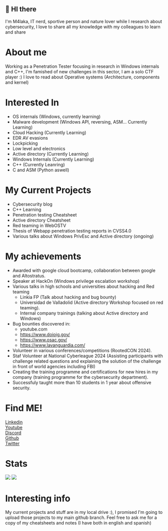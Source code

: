 ##  👋 HI there

I'm M4laka, IT nerd, sportive person and nature lover while I research about cybersecurity, 
I love to share all my knowledge with my colleagues to learn and share

# About me
 Working as a Penetration Tester focusing in research in Windows internals and C++, I'm famished of new challenges in this sector, I am a solo CTF player :)
 I love to read about Operative systems (Architecture, components and kernel)

# Interested In
* OS internals (Windows, currently learning)
* Malware development (Windows API, reversing, ASM... Currently Learning) 
* Cloud Hacking (Currently Learning)
* EDR AV evasions
* Lockpicking
* Low level and electronics
* Active directory (Currently Learning)
* Windows Internals (Currently Learning)
* C++ (Currently Leanring)
* C and ASM (Python aswell)


# My Current Projects
* Cybersecurity blog
* C++ Learning
* Penetration testing Cheatsheet
* Active directory Cheatsheet
* Red teaming in WebOSTV
* Thesis of Webapp penetration testing reports in CVSS4.0
* Various talks about Windows PrivEsc and Active directory (ongoing)

# My achievements
* Awarded with google cloud bootcamp, collaboration between google and Altostratus.
* Speaker at HackOn (Windows privilege escalation workshop)
* Various talks in high schools and universities about hacking and Red teaming
   * Linkia FP (Talk about hacking and bug bounty)
   * Universidad de Valladolid (Active directory Workshop focused on red teaming).
   * Internal company trainings (talking about Active directory and Windows)
* Bug bounties discovered in:
  *  youtube.com
  *  https://www.doioig.gov/
  *  https://www.osac.gov/
  *  https://www.lavanguardia.com/
* Volunteer in various conferences/competitions (RootedCON 2024).
* Staf Volunteer at National Cyberleague 2024 (Assisting participants with challenge related questions and explaining the solution of the challenge in front of world agencies including FBI)
* Creating the training programme and certifications for new hires in my company (training programme for the cybersecurity department).
*  Successfuly taught more than 10 students in 1 year about offensive security.

# Find ME!
[Linkedin](https://www.linkedin.com/in/marco-carrasco-talan-6b5912198/) \
[Youtube](https://www.youtube.com/channel/UCTgM3LdJZjpEpilLJB3piCA) \
[Discord](https://discord.gg/UXzFV3Dj8p)\
[Github](https://github.com/shell-bomb) \
[Twitter](A)
# Stats
<p>
    <img src="https://github-readme-stats.vercel.app/api?username=shell-bomb&show_icons=true&layout=compact&bg_color=30,12c2e9,f64f59&title_color=fff&text_color=fff">
    <img src="https://github-readme-stats.vercel.app/api/top-langs/?username=shell-bomb&layout=compact&bg_color=30,1565C0,b92b27&title_color=fff&text_color=fff">
</p>

# Interesting info
My current projects and stuff are in my local drive :), I promised I'm going to upload those projects to my main github branch.
Feel free to ask me for a copy of my cheatsheets and notes (I have both in english and spanish)
